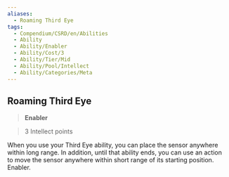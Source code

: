```yaml
---
aliases:
  - Roaming Third Eye
tags:
  - Compendium/CSRD/en/Abilities
  - Ability
  - Ability/Enabler
  - Ability/Cost/3
  - Ability/Tier/Mid
  - Ability/Pool/Intellect
  - Ability/Categories/Meta
---
```

  
    
## Roaming Third Eye    
>**Enabler**    
>3 Intellect points  
    
When you use your Third Eye ability, you can place the sensor anywhere within long range. In addition, until that ability ends, you can use an action to move the sensor anywhere within short range of its starting position. Enabler.